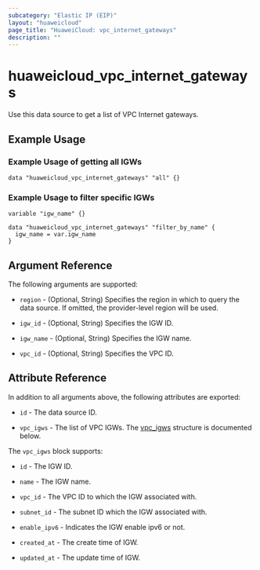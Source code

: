 ```yaml
---
subcategory: "Elastic IP (EIP)"
layout: "huaweicloud"
page_title: "HuaweiCloud: vpc_internet_gateways"
description: ""
---
```


# huaweicloud_vpc_internet_gateways

Use this data source to get a list of VPC Internet gateways.

## Example Usage

### Example Usage of getting all IGWs

```hcl
data "huaweicloud_vpc_internet_gateways" "all" {}
```

### Example Usage to filter specific IGWs

```hcl
variable "igw_name" {}

data "huaweicloud_vpc_internet_gateways" "filter_by_name" {
  igw_name = var.igw_name
}
```

## Argument Reference

The following arguments are supported:

* `region` - (Optional, String) Specifies the region in which to query the data source.
  If omitted, the provider-level region will be used.

* `igw_id` - (Optional, String) Specifies the IGW ID.

* `igw_name` - (Optional, String) Specifies the IGW name.

* `vpc_id` - (Optional, String) Specifies the VPC ID.

## Attribute Reference

In addition to all arguments above, the following attributes are exported:

* `id` - The data source ID.

* `vpc_igws` - The list of VPC IGWs.
  The [vpc_igws](#attrblock--vpc_igws) structure is documented below.

<a name="attrblock--vpc_igws"></a>
The `vpc_igws` block supports:

* `id` - The IGW ID.

* `name` - The IGW name.

* `vpc_id` - The VPC ID to which the IGW associated with.

* `subnet_id` - The subnet ID which the IGW associated with.

* `enable_ipv6` - Indicates the IGW enable ipv6 or not.

* `created_at` - The create time of IGW.

* `updated_at` - The update time of IGW.
